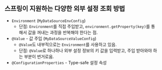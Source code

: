 ## 스프링이 지원하는 다양한 외부 설정 조회 방법
- `Environment` (`MyDataSourceEnvConfig`)
  - 단점: `Environment`를 직접 주입받고, `environment.getProperty(key)`를 통해서 값을 꺼내는 과정을 반복해야 한다는 점.
- `@Value` - 값 주입 (`MyDataSourceValueConfig`)
  - `@Value`도 내부적으로는 `Environment`를 사용하고 있음.
  - 단점: `@Value`로 하나하나 외부 설정 정보의 키 값을 입력받고, 주입 받아와야 하는 부분이 번거로움.
- `@ConfigurationProperties` - Type-safe 설정 속성
